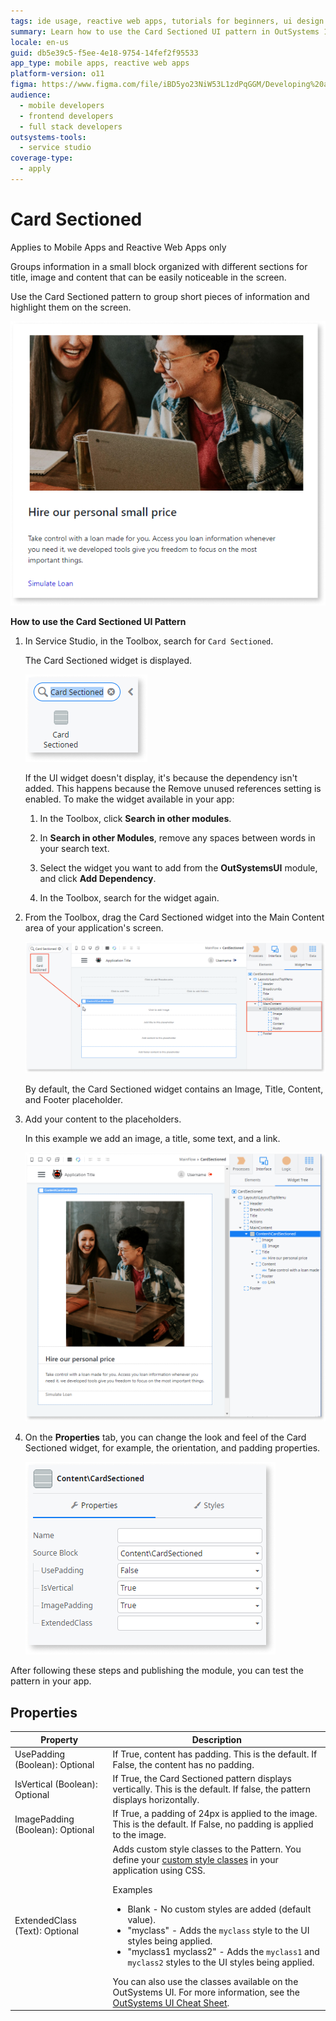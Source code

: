 ```yaml
---
tags: ide usage, reactive web apps, tutorials for beginners, ui design patterns, outsystems ui framework
summary: Learn how to use the Card Sectioned UI pattern in OutSystems 11 (O11) to effectively organize and display information in mobile and reactive web apps.
locale: en-us
guid: db5e39c5-f5ee-4e18-9754-14fef2f95533
app_type: mobile apps, reactive web apps
platform-version: o11
figma: https://www.figma.com/file/iBD5yo23NiW53L1zdPqGGM/Developing%20an%20Application?node-id=205:31
audience:
  - mobile developers
  - frontend developers
  - full stack developers
outsystems-tools:
  - service studio
coverage-type:
  - apply
---
```


# Card Sectioned

<div class="info" markdown="1">

Applies to Mobile Apps and Reactive Web Apps only

</div>

Groups information in a small block organized with different sections for title, image and content that can be easily noticeable in the screen.

Use the Card Sectioned pattern to group short pieces of information and highlight them on the screen.

![Example of a Card Sectioned pattern in a mobile app or reactive web app](images/cardsection-3.png "Card Sectioned Example")

**How to use the Card Sectioned UI Pattern**

1. In Service Studio, in the Toolbox, search for `Card Sectioned`.

    The Card Sectioned widget is displayed.

    ![Screenshot showing the Card Sectioned widget in OutSystems Service Studio](images/cardsection-1-ss.png "Card Sectioned Widget in Service Studio")

    If the UI widget doesn't display, it's because the dependency isn't added. This happens because the Remove unused references setting is enabled. To make the widget available in your app:

    1. In the Toolbox, click **Search in other modules**.

    1. In **Search in other Modules**, remove any spaces between words in your search text.
    
    1. Select the widget you want to add from the **OutSystemsUI** module, and click **Add Dependency**. 
    
    1. In the Toolbox, search for the widget again.

1. From the Toolbox, drag the Card Sectioned widget into the Main Content area of your application's screen.

    ![Illustration of dragging and dropping the Card Sectioned widget into the Main Content area in Service Studio](images/cardsection-2-ss.png "Drag and Drop Card Sectioned Widget")

    By default, the Card Sectioned widget contains an Image, Title, Content, and Footer placeholder.

1. Add your content to the placeholders.

    In this example we add an image, a title, some text, and a link.

    ![Screenshot demonstrating how to add content to the placeholders of the Card Sectioned widget](images/cardsection-4-ss.png "Adding Content to Card Sectioned Placeholders")

1. On the **Properties** tab, you can change the look and feel of the Card Sectioned widget, for example, the orientation, and padding properties.

    ![Screenshot of the Properties tab for the Card Sectioned widget showing various customization options](images/cardsection-5-ss.png "Card Sectioned Properties")

After following these steps and publishing the module, you can test the pattern in your app.

## Properties

| Property                         | Description                                                                                                                                                                                                                                                                                                                                                                                                                                                                                                                                                                                                          |
|----------------------------------|----------------------------------------------------------------------------------------------------------------------------------------------------------------------------------------------------------------------------------------------------------------------------------------------------------------------------------------------------------------------------------------------------------------------------------------------------------------------------------------------------------------------------------------------------------------------------------------------------------------------|
| UsePadding (Boolean): Optional   | If True, content has padding. This is the default. If False, the content has no padding.                                                                                                                                                                                                                                                                                                                                                                                                                                                                                                                             |
| IsVertical (Boolean): Optional   | If True, the Card Sectioned pattern displays vertically. This is the default. If false, the pattern displays horizontally.                                                                                                                                                                                                                                                                                                                                                                                                                                                                                           |
| ImagePadding (Boolean): Optional | If True, a padding of 24px is applied to the image. This is the default. If False, no padding is applied to the image.                                                                                                                                                                                                                                                                                                                                                                                                                                                                                               |
| ExtendedClass (Text): Optional   | Adds custom style classes to the Pattern. You define your [custom style classes](../../../look-feel/css.md) in your application using CSS.<p>Examples</p><ul><li>Blank - No custom styles are added (default value).</li><li>"myclass" - Adds the ``myclass`` style to the UI styles being applied.</li><li>"myclass1 myclass2" - Adds the ``myclass1`` and ``myclass2`` styles to the UI styles being applied.</li></ul>You can also use the classes available on the OutSystems UI. For more information, see the [OutSystems UI Cheat Sheet](https://outsystemsui.outsystems.com/OutSystemsUIWebsite/CheatSheet). |
